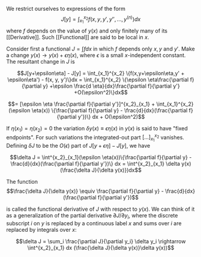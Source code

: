 We restrict ourselves to expressions of the form 
$$J[y] = \int^{x_2}_{x_1} f(x, y, y', y'', ..., y^{(n)})dx$$
where $f$ depends on the value of $y(x)$ and only finitely many of its [[Derivative]]. Such [[Functional]] are said to be local in $x$.

Consider first a functional $J = \int fdx$ in which $f$ depends only $x,y$ and $y'$. Make a change $y(x)\rightarrow y(x) + \epsilon \eta(x)$, where $\epsilon$ is a small $x$-independent constant. The resultant change in $J$ is

$$J[y+\epsilon\eta] - J[y] = \int_{x_1}^{x_2} \{f(x,y+\epsilon\eta,y' + \epsilon\eta') - f(x, y, y')\}dx = \int_{x_1}^{x_2} \{\epsilon \eta\frac{\partial f}{\partial y} +\epsilon \frac{d \eta}{dx}\frac{\partial f}{\partial y'} +O(\epsilon^2)\}dx$$

$$= [\epsilon \eta \frac{\partial f}{\partial y'}]^{x_2}_{x_1} + \int_{x_1}^{x_2} (\epsilon \eta(x)) \{\frac{\partial f}{\partial y} - \frac{d}{dx}(\frac{\partial f}{\partial y'})\} dx + O(\epsilon^2)$$

If $\eta(x_1) = \eta(x_2) = 0$ the variation $\delta y(x) \equiv \epsilon \eta(x)$ in $y(x)$ is said to have "fixed endpoints". For such variations the integrated-out part $[...]^{x_2}_{x_1}$ vanishes. Defining $\delta J$ to be the $O(\epsilon)$ part of $J[y + \epsilon \eta] - J[y]$, we have

$$\delta J = \int^{x_2}_{x_1}(\epsilon \eta(x))\{\frac{\partial f}{\partial y} - \frac{d}{dx}(\frac{\partial f}{\partial y'})\} dx = \int^{x_2}_{x_1} \delta y(x) (\frac{\delta J}{\delta y(x)})dx$$

The function 
$$\frac{\delta J}{\delta y(x)} \equiv \frac{\partial f}{\partial y} - \frac{d}{dx}(\frac{\partial f}{\partial y'})$$

is called the functional derivative of $J$ with respect to $y(x)$. We can think of it as a generalization of the partial derivative $\partial J/ \partial y_i$, where the discrete subscript $i$ on $y$ is replaced by a continuous label $x$ and sums over $i$ are replaced by integrals over $x$:

$$\delta J = \sum_i \frac{\partial J}{\partial y_i} \delta y_i \rightarrow \int^{x_2}_{x_1} dx (\frac{\delta J}{\delta y(x)}\delta y(x))$$